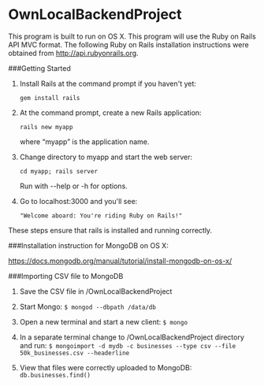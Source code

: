 # OwnLocalBackendProject

This program is built to run on OS X. This program will use the Ruby on Rails API MVC format. The following Ruby on Rails installation instructions were obtained from http://api.rubyonrails.org. 

###Getting Started

1. Install Rails at the command prompt if you haven't yet:

	`gem install rails`

2. At the command prompt, create a new Rails application:

	`rails new myapp`

   where “myapp” is the application name.

3. Change directory to myapp and start the web server:

	`cd myapp; rails server`

	Run with --help or -h for options.

4. Go to localhost:3000 and you'll see:

	`"Welcome aboard: You're riding Ruby on Rails!"`

These steps ensure that rails is installed and running correctly.

###Installation instruction for MongoDB on OS X:

https://docs.mongodb.org/manual/tutorial/install-mongodb-on-os-x/

###Importing CSV file to MongoDB

1. Save the CSV file in /OwnLocalBackendProject

2. Start Mongo:
		`$ mongod --dbpath /data/db`

3. Open a new terminal and start a new client:
		`$ mongo`

4. In a separate terminal change to /OwnLocalBackendProject directory and run:
		`$ mongoimport -d mydb -c businesses --type csv --file 50k_businesses.csv --headerline`

5. View that files were correctly uploaded to MongoDB:
		`db.businesses.find()`







